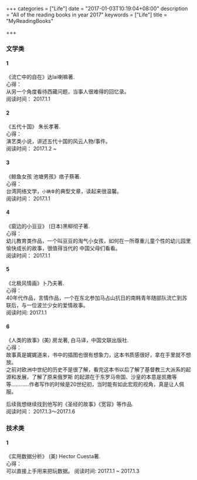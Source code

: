 +++
categories = ["Life"]
date = "2017-01-03T10:19:04+08:00"
description = "All of the reading books in year 2017"
keywords = ["Life"]
title = "MyReadingBooks"

+++
### 文学类
#### 1
《流亡中的自在》达lai喇嘛著.    
心得：    
从另一个角度看待西藏问题，当事人很难得的回忆录。    
阅读时间： 2017.1.1    

#### 2 
《五代十国》 朱长孝著.    
心得：    
演艺类小说，讲述五代十国的风云人物/事件。    
阅读时间： 2017.1.2 ~     

#### 3
《鲸鱼女孩 池塘男孩》痞子蔡著.    
心得：    
台湾网络文学，`小确幸`的典型文章，读起来很温馨。    
阅读时间： 2017.1.1    

#### 4 
《窗边的小豆豆》 (日本)黑柳彻子著.    
心得：    
幼儿教育类作品，一个叫豆豆的淘气小女孩，如何在一所尊重儿童个性的幼儿园里愉快成长的故事，很值得当代的
中国父母们看看。    
阅读时间： 2017.1.1    

#### 5
《北极风情画》卜乃夫著.    
心得：     
40年代作品，言情作品，一个在东北参加马占山抗日的南韩青年随部队流亡到苏联后，与一位波兰少女的爱情故事。    
阅读时间: 2017.1.1    

#### 6
《人类的故事》(美) 房龙著, 白马译，中国文联出版社.    
心得：    
故事真是娓娓道来，书中的插图也很有想象力，这本书质感很好，拿在手里就不想放。   
之前对欧洲中世纪的历史不是很了解，看完这本书以后了解了基督教三大派系的起源和发展，了解了原来俄罗斯
的起源在于东罗马帝国、沙皇的本意是凯撒等等…………作者写作的时候是20世纪初，当时能有如此宏观的视角，真是让人佩服。

后续我想继续找到他写的《圣经的故事》《宽容》等作品.    
阅读时间： 2017.1.3～2017.1.6




### 技术类
#### 1
《实用数据分析》 (美) Hector Cuesta著.   
心得：    
可以直接上手用来把玩数据。
阅读时间: 2017.1.1 ~ 2017.1.3

